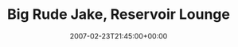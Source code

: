 ---
templateKey: event
guid: 0893cdef-6eab-11ea-99c5-002590d1d1b0
date: 2007-02-23T21:45:00+00:00
eventTime: '9:45pm'
title: Big Rude Jake, Reservoir Lounge
artist: Big Rude Jake
city: Toronto
venue: Reservoir Lounge
group: Tim Shia
guests: Kevin Barrett, Sarah McElchern
---